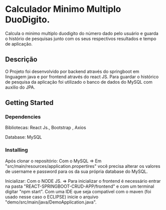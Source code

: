 # Calculador Minimo Multiplo DuoDigito.

Calcula o minimo multiplo duodigito do número dado pelo usuário e guarda o histório de pesquisas junto com os seus respectivos resultados e tempo de aplicação.

## Descrição

O Projeto foi desenvolvido por backend através do springboot em linguagem java e por frontend através do react JS. Para guardar o histórico de pesquisa da aplicação foi utilizado o banco de dados do MySQL com auxilio do JPA.

## Getting Started
### Dependencies

Bibliotecas: React Js., Bootstrap , Axios

Database: MySQL


### Installing

Após clonar o repositório:
  Com o MySQL => Em "src/main/resources/application.propertires" você precisa alterar os valores de username e password para os da sua própria database do MySQL.
  

Inicializar:
  Com o NODE JS. => Para inicializar o frontend é necessário entrar na pasta "REACT-SPRINGBOOT-CRUD-APP/frontend" e com um terminal digitar "npm start".
  Com uma IDE que seja compativel com o maven (foi usado nesse caso o ECLIPSE) inicie o arquivo "demo/src/main/java/DemoApplication.java".
  

